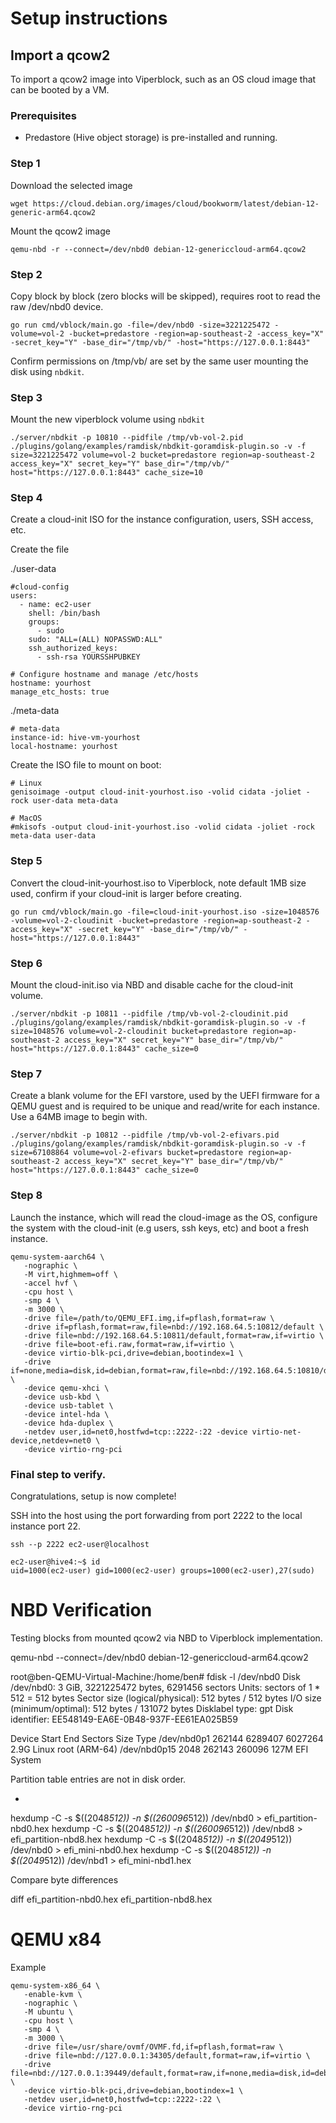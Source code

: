 # Setup instructions

## Import a qcow2

To import a qcow2 image into Viperblock, such as an OS cloud image that can be booted by a VM.

### Prerequisites

* Predastore (Hive object storage) is pre-installed and running.

### Step 1

Download the selected image

```
wget https://cloud.debian.org/images/cloud/bookworm/latest/debian-12-generic-arm64.qcow2
```

Mount the qcow2 image

```
qemu-nbd -r --connect=/dev/nbd0 debian-12-genericcloud-arm64.qcow2
```

### Step 2

Copy block by block (zero blocks will be skipped), requires root to read the raw /dev/nbd0 device.

```
go run cmd/vblock/main.go -file=/dev/nbd0 -size=3221225472 -volume=vol-2 -bucket=predastore -region=ap-southeast-2 -access_key="X" -secret_key="Y" -base_dir="/tmp/vb/" -host="https://127.0.0.1:8443"
```

Confirm permissions on /tmp/vb/ are set by the same user mounting the disk using `nbdkit`.

### Step 3

Mount the new viperblock volume using `nbdkit`

```
./server/nbdkit -p 10810 --pidfile /tmp/vb-vol-2.pid ./plugins/golang/examples/ramdisk/nbdkit-goramdisk-plugin.so -v -f size=3221225472 volume=vol-2 bucket=predastore region=ap-southeast-2 access_key="X" secret_key="Y" base_dir="/tmp/vb/" host="https://127.0.0.1:8443" cache_size=10
```

### Step 4

Create a cloud-init ISO for the instance configuration, users, SSH access, etc.

Create the file

./user-data

```
#cloud-config
users:
  - name: ec2-user
    shell: /bin/bash
    groups:
      - sudo
    sudo: "ALL=(ALL) NOPASSWD:ALL"
    ssh_authorized_keys:
      - ssh-rsa YOURSSHPUBKEY

# Configure hostname and manage /etc/hosts
hostname: yourhost
manage_etc_hosts: true
```

./meta-data

```
# meta-data
instance-id: hive-vm-yourhost
local-hostname: yourhost
```

Create the ISO file to mount on boot:

```
# Linux
genisoimage -output cloud-init-yourhost.iso -volid cidata -joliet -rock user-data meta-data

# MacOS
#mkisofs -output cloud-init-yourhost.iso -volid cidata -joliet -rock meta-data user-data
```

### Step 5

Convert the cloud-init-yourhost.iso to Viperblock, note default 1MB size used, confirm if your cloud-init is larger before creating.

```
go run cmd/vblock/main.go -file=cloud-init-yourhost.iso -size=1048576 -volume=vol-2-cloudinit -bucket=predastore -region=ap-southeast-2 -access_key="X" -secret_key="Y" -base_dir="/tmp/vb/" -host="https://127.0.0.1:8443"
```

### Step 6

Mount the cloud-init.iso via NBD and disable cache for the cloud-init volume.

```
./server/nbdkit -p 10811 --pidfile /tmp/vb-vol-2-cloudinit.pid ./plugins/golang/examples/ramdisk/nbdkit-goramdisk-plugin.so -v -f size=1048576 volume=vol-2-cloudinit bucket=predastore region=ap-southeast-2 access_key="X" secret_key="Y" base_dir="/tmp/vb/" host="https://127.0.0.1:8443" cache_size=0
```

### Step 7

Create a blank volume for the EFI varstore, used by the UEFI firmware for a QEMU guest and is required to be unique and read/write for each instance. Use a 64MB image to begin with.

```
./server/nbdkit -p 10812 --pidfile /tmp/vb-vol-2-efivars.pid ./plugins/golang/examples/ramdisk/nbdkit-goramdisk-plugin.so -v -f size=67108864 volume=vol-2-efivars bucket=predastore region=ap-southeast-2 access_key="X" secret_key="Y" base_dir="/tmp/vb/" host="https://127.0.0.1:8443" cache_size=0
```

### Step 8

Launch the instance, which will read the cloud-image as the OS, configure the system with the cloud-init (e.g users, ssh keys, etc) and boot a fresh instance.

```
qemu-system-aarch64 \
   -nographic \
   -M virt,highmem=off \
   -accel hvf \
   -cpu host \
   -smp 4 \
   -m 3000 \
   -drive file=/path/to/QEMU_EFI.img,if=pflash,format=raw \
   -drive if=pflash,format=raw,file=nbd://192.168.64.5:10812/default \
   -drive file=nbd://192.168.64.5:10811/default,format=raw,if=virtio \
   -drive file=boot-efi.raw,format=raw,if=virtio \
   -device virtio-blk-pci,drive=debian,bootindex=1 \
   -drive if=none,media=disk,id=debian,format=raw,file=nbd://192.168.64.5:10810/default \
   -device qemu-xhci \
   -device usb-kbd \
   -device usb-tablet \
   -device intel-hda \
   -device hda-duplex \
   -netdev user,id=net0,hostfwd=tcp::2222-:22 -device virtio-net-device,netdev=net0 \
   -device virtio-rng-pci
```

### Final step to verify.

Congratulations, setup is now complete!

SSH into the host using the port forwarding from port 2222 to the local instance port 22.

```
ssh --p 2222 ec2-user@localhost    

ec2-user@hive4:~$ id
uid=1000(ec2-user) gid=1000(ec2-user) groups=1000(ec2-user),27(sudo)
```


# NBD Verification

Testing blocks from mounted qcow2 via NBD to Viperblock implementation.

qemu-nbd --connect=/dev/nbd0 debian-12-genericcloud-arm64.qcow2

root@ben-QEMU-Virtual-Machine:/home/ben# fdisk -l /dev/nbd0
Disk /dev/nbd0: 3 GiB, 3221225472 bytes, 6291456 sectors
Units: sectors of 1 * 512 = 512 bytes
Sector size (logical/physical): 512 bytes / 512 bytes
I/O size (minimum/optimal): 512 bytes / 131072 bytes
Disklabel type: gpt
Disk identifier: EE548149-EA6E-0B48-937F-EE61EA025B59

Device        Start     End Sectors  Size Type
/dev/nbd0p1  262144 6289407 6027264  2.9G Linux root (ARM-64)
/dev/nbd0p15   2048  262143  260096  127M EFI System

Partition table entries are not in disk order.

-
hexdump -C -s $((2048*512)) -n $((260096*512)) /dev/nbd0 > efi_partition-nbd0.hex
hexdump -C -s $((2048*512)) -n $((260096*512)) /dev/nbd8 > efi_partition-nbd8.hex
hexdump -C -s $((2048*512)) -n $((2049*512)) /dev/nbd0 > efi_mini-nbd0.hex
hexdump -C -s $((2048*512)) -n $((2049*512)) /dev/nbd1 > efi_mini-nbd1.hex

Compare byte differences

diff efi_partition-nbd0.hex efi_partition-nbd8.hex

# QEMU x84

Example

```
qemu-system-x86_64 \
   -enable-kvm \
   -nographic \
   -M ubuntu \
   -cpu host \
   -smp 4 \
   -m 3000 \
   -drive file=/usr/share/ovmf/OVMF.fd,if=pflash,format=raw \
   -drive file=nbd://127.0.0.1:34305/default,format=raw,if=virtio \
   -drive file=nbd://127.0.0.1:39449/default,format=raw,if=none,media=disk,id=debian \
   -device virtio-blk-pci,drive=debian,bootindex=1 \
   -netdev user,id=net0,hostfwd=tcp::2222-:22 \
   -device virtio-rng-pci
```